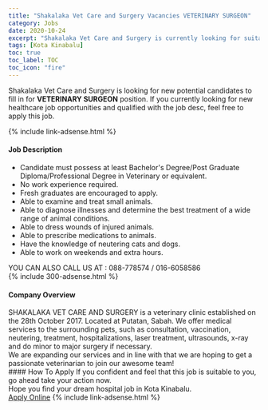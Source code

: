 ```yaml
---
title: "Shakalaka Vet Care and Surgery Vacancies VETERINARY SURGEON" 
category: Jobs 
date: 2020-10-24 
excerpt: "Shakalaka Vet Care and Surgery is currently looking for suitable person to fill in the VETERINARY SURGEON which positioned at Kota Kinabalu" 
tags: [Kota Kinabalu] 
toc: true 
toc_label: TOC 
toc_icon: "fire" 
--- 
```


<p>Shakalaka Vet Care and Surgery is looking for new potential candidates to fill in for <b>VETERINARY SURGEON</b> position. If you currently looking for new healthcare job opportunities and qualified with the job desc, feel free to apply this job.
</p>{% include link-adsense.html %} 
<div><div><h4>Job Description</h4></div><div><div><span><div><ul><li>Candidate must possess at least Bachelor's Degree/Post Graduate Diploma/Professional Degree in Veterinary or equivalent.</li><li>No work experience required.</li><li>Fresh graduates are encouraged to apply.&#160;</li><li>Able to examine and treat small animals.</li><li>Able to diagnose illnesses and determine the best treatment of a wide range of animal conditions.</li><li>Able to dress wounds of injured animals.</li><li>Able to prescribe medications to animals.</li><li>Have the knowledge of neutering cats and dogs.</li><li>Able to work on weekends and extra hours.</li></ul><div>YOU CAN ALSO CALL US AT : 088-778574 / 016-6058586</div></div></span></div></div></div> 
{% include 300-adsense.html %} 
<div><div><h4>Company Overview</h4></div><div><div><span><div><div>SHAKALAKA VET CARE AND SURGERY is a veterinary clinic established on the 28th October 2017. Located at Putatan, Sabah. We offer medical services to the surrounding pets, such as consultation, vaccination, neutering, treatment, hospitalizations, laser treatment, ultrasounds, x-ray and do minor to major surgery if necessary.</div>
<div>We are expanding our services and in line with that we are hoping to get a passionate veterinarian to join our awesome team!</div></div></span></div></div></div> 
#### How To Apply 
If you confident and feel that this job is suitable to you, go ahead take your action now. <br/> 
Hope you find your dream hospital job in Kota Kinabalu. <br/> 
<a href="https://www.jobstreet.com.my/en/job/veterinary-surgeon-4390058?jobId=jobstreet-my-job-4390058" class="btn btn--warning" target="_blank" rel="nofollow noopenner">Apply Online</a> 
{% include link-adsense.html %} 